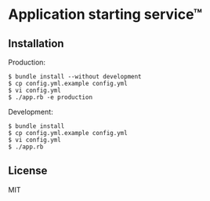 Application starting service™
=============================

Installation
------------

Production:

    $ bundle install --without development
    $ cp config.yml.example config.yml
    $ vi config.yml
    $ ./app.rb -e production

Development:

    $ bundle install
    $ cp config.yml.example config.yml
    $ vi config.yml
    $ ./app.rb

License
-------

MIT